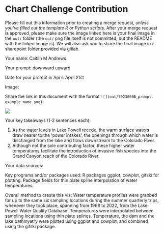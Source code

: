 # Chart Challenge Contribution

Please fill out this information prior to creating a merge request, *unless you've filled out the template R or Python scripts*. After your merge request is approved, please make sure the image linked here is your final image in the `out/` folder (the `out/` png file itself is not committed, but the README with the linked image is). We will also ask you to share the final image in a sharepoint folder provided via gitlab.

Your name: Caitlin M Andrews

Your prompt: downward upward

Date for your prompt in April: April 21st

Image:

Share the link in this document with the format `![](out/20230000_prompt-example_name.png)`:

![](out/21_down-upward_candrews.gif)

Your key takeaways (1-2 sentences each):

1. As the water levels in Lake Powell recede, the warm surface waters draw nearer to the 'power intakes', the openings through which water is discharged from the lake and flows downstream to the Colorado River.
2. Although not the sole contributing factor, these higher water temperatures facilitate the introduction of invasive fish species into the Grand Canyon reach of the Colorado River.


Your data sources:

Key programs and/or packages used:
R packages ggplot, cowplot, gifski for plotting. Package fields for thin plate spline interpolation of water temperatures.

Overall method to create this viz:
Water temperature profiles were grabbed for up to the same six sampling locations during the summer quarterly trips, whenever they took place, spanning from 1968 to 2022, from the Lake Powell Water Quality Database. Temperatures were interpolated between sampling locations using thin plate splines. Temperature, the dam and the lake bathmyetry were plotted using ggplot and cowplot, and combined using the gifski package.